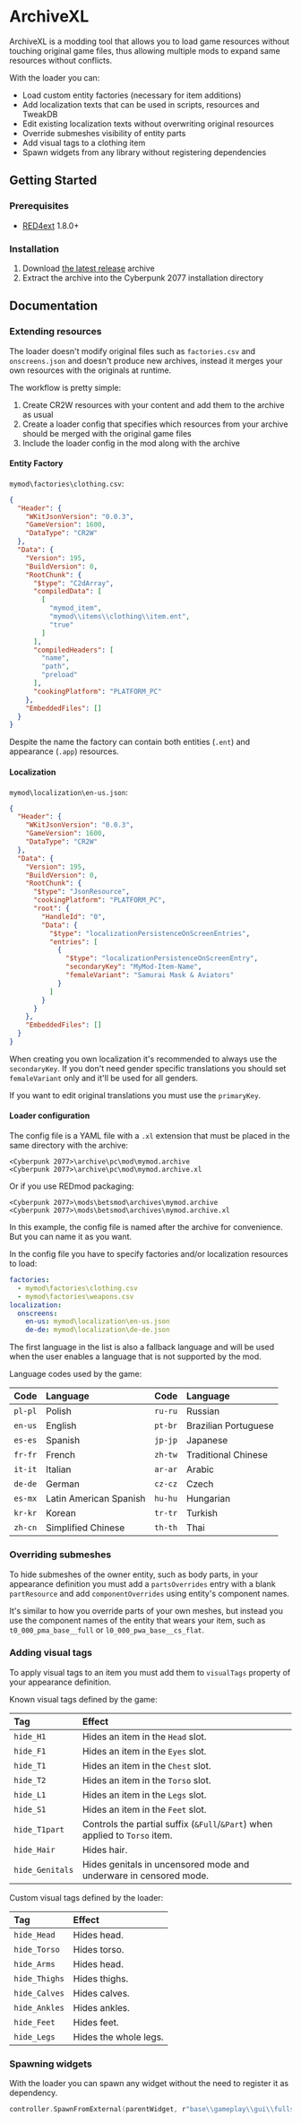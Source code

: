 # ArchiveXL

ArchiveXL is a modding tool that allows you to load game resources without touching original game files,
thus allowing multiple mods to expand same resources without conflicts.

With the loader you can:

- Load custom entity factories (necessary for item additions)
- Add localization texts that can be used in scripts, resources and TweakDB
- Edit existing localization texts without overwriting original resources
- Override submeshes visibility of entity parts
- Add visual tags to a clothing item
- Spawn widgets from any library without registering dependencies

## Getting Started

### Prerequisites

- [RED4ext](https://docs.red4ext.com/getting-started/installing-red4ext) 1.8.0+

### Installation

1. Download [the latest release](https://github.com/psiberx/cp2077-archive-xl/releases) archive
2. Extract the archive into the Cyberpunk 2077 installation directory

## Documentation

### Extending resources

The loader doesn't modify original files such as `factories.csv` and `onscreens.json` and doesn't produce new archives,
instead it merges your own resources with the originals at runtime.

The workflow is pretty simple:

1. Create CR2W resources with your content and add them to the archive as usual
2. Create a loader config that specifies which resources from your archive should be merged with the original game files
3. Include the loader config in the mod along with the archive

#### Entity Factory

`mymod\factories\clothing.csv`:

```json
{
  "Header": {
    "WKitJsonVersion": "0.0.3",
    "GameVersion": 1600,
    "DataType": "CR2W"
  },
  "Data": {
    "Version": 195,
    "BuildVersion": 0,
    "RootChunk": {
      "$type": "C2dArray",
      "compiledData": [
        [
          "mymod_item",
          "mymod\\items\\clothing\\item.ent",
          "true"
        ]
      ],
      "compiledHeaders": [
        "name",
        "path",
        "preload"
      ],
      "cookingPlatform": "PLATFORM_PC"
    },
    "EmbeddedFiles": []
  }
}
```

Despite the name the factory can contain both entities (`.ent`) and appearance (`.app`) resources.

#### Localization

`mymod\localization\en-us.json`:

```json
{
  "Header": {
    "WKitJsonVersion": "0.0.3",
    "GameVersion": 1600,
    "DataType": "CR2W"
  },
  "Data": {
    "Version": 195,
    "BuildVersion": 0,
    "RootChunk": {
      "$type": "JsonResource",
      "cookingPlatform": "PLATFORM_PC",
      "root": {
        "HandleId": "0",
        "Data": {
          "$type": "localizationPersistenceOnScreenEntries",
          "entries": [
            {
              "$type": "localizationPersistenceOnScreenEntry",
              "secondaryKey": "MyMod-Item-Name",
              "femaleVariant": "Samurai Mask & Aviators"
            }
          ]
        }
      }
    },
    "EmbeddedFiles": []
  }
}
```

When creating you own localization it's recommended to always use the `secondaryKey`.
If you don't need gender specific translations you should set `femaleVariant` only and it'll be used for all genders.

If you want to edit original translations you must use the `primaryKey`.

#### Loader configuration

The config file is a YAML file with a `.xl` extension that must be placed in the same directory with the archive:

```
<Cyberpunk 2077>\archive\pc\mod\mymod.archive
<Cyberpunk 2077>\archive\pc\mod\mymod.archive.xl
```

Or if you use REDmod packaging:

```
<Cyberpunk 2077>\mods\betsmod\archives\mymod.archive
<Cyberpunk 2077>\mods\betsmod\archives\mymod.archive.xl
```

In this example, the config file is named after the archive for convenience. But you can name it as you want.

In the config file you have to specify factories and/or localization resources to load:

```yaml
factories:
  - mymod\factories\clothing.csv
  - mymod\factories\weapons.csv
localization:
  onscreens:
    en-us: mymod\localization\en-us.json
    de-de: mymod\localization\de-de.json
```

The first language in the list is also a fallback language and will be used when the user enables a language
that is not supported by the mod.

Language codes used by the game:

| Code    | Language               | Code    | Language             |
|:--------|:-----------------------|:--------|:---------------------|
| `pl-pl` | Polish                 | `ru-ru` | Russian              |
| `en-us` | English                | `pt-br` | Brazilian Portuguese |
| `es-es` | Spanish                | `jp-jp` | Japanese             |
| `fr-fr` | French                 | `zh-tw` | Traditional Chinese  |
| `it-it` | Italian                | `ar-ar` | Arabic               |
| `de-de` | German                 | `cz-cz` | Czech                |
| `es-mx` | Latin American Spanish | `hu-hu` | Hungarian            |
| `kr-kr` | Korean                 | `tr-tr` | Turkish              |
| `zh-cn` | Simplified Chinese     | `th-th` | Thai                 |

### Overriding submeshes

To hide submeshes of the owner entity, such as body parts, in your appearance definition you must
add a `partsOverrides` entry with a blank `partResource` and add `componentOverrides` using entity's component names.

It's similar to how you override parts of your own meshes, but instead you use the component names of the entity
that wears your item, such as `t0_000_pma_base__full` or `l0_000_pwa_base__cs_flat`.

### Adding visual tags

To apply visual tags to an item you must add them to `visualTags` property of your appearance definition.

Known visual tags defined by the game:

| Tag             | Effect                                                                      |
|:----------------|:----------------------------------------------------------------------------|
| `hide_H1`       | Hides an item in the `Head` slot.                                           |
| `hide_F1`       | Hides an item in the `Eyes` slot.                                           |
| `hide_T1`       | Hides an item in the `Chest` slot.                                          |
| `hide_T2`       | Hides an item in the `Torso` slot.                                          |
| `hide_L1`       | Hides an item in the `Legs` slot.                                           |
| `hide_S1`       | Hides an item in the `Feet` slot.                                           |
| `hide_T1part`   | Controls the partial suffix (`&Full`/`&Part`) when applied to `Torso` item. |
| `hide_Hair`     | Hides hair.                                                                 |
| `hide_Genitals` | Hides genitals in uncensored mode and underware in censored mode.           |

Custom visual tags defined by the loader:

| Tag           | Effect                |
|:--------------|:----------------------|
| `hide_Head`   | Hides head.           |
| `hide_Torso`  | Hides torso.          |
| `hide_Arms`   | Hides head.           |
| `hide_Thighs` | Hides thighs.         |
| `hide_Calves` | Hides calves.         |
| `hide_Ankles` | Hides ankles.         |
| `hide_Feet`   | Hides feet.           |
| `hide_Legs`   | Hides the whole legs. |

### Spawning widgets

With the loader you can spawn any widget without the need to register it as dependency.

```swift
controller.SpawnFromExternal(parentWidget, r"base\\gameplay\\gui\\fullscreen\\settings\\settings_main.inkwidget", n"settingsSelectorBool");
```

